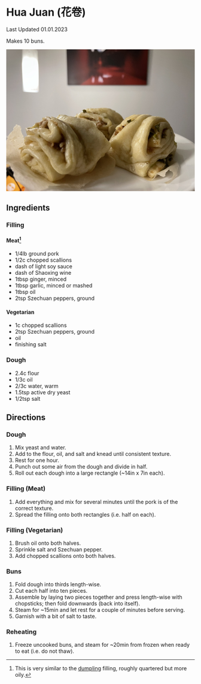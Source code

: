 # Hua Juan (花卷)

Last Updated 01.01.2023

Makes 10 buns.

![hua_juan](/assets/hua_juan.jpg)

## Ingredients

### Filling

#### Meat[^1]

* 1/4lb ground pork
* 1/2c chopped scallions
* dash of light soy sauce
* dash of Shaoxing wine
* 1tbsp ginger, minced
* 1tbsp garlic, minced or mashed
* 1tbsp oil
* 2tsp Szechuan peppers, ground

#### Vegetarian

* 1c chopped scallions
* 2tsp Szechuan peppers, ground
* oil
* finishing salt

### Dough

* 2.4c flour
* 1/3c oil
* 2/3c water, warm
* 1.5tsp active dry yeast
* 1/2tsp salt

## Directions

### Dough

1. Mix yeast and water.
1. Add to the flour, oil, and salt and knead until consistent texture.
1. Rest for one hour.
1. Punch out some air from the dough and divide in half.
1. Roll out each dough into a large rectangle (~14in x 7in each).

### Filling (Meat)

1. Add everything and mix for several minutes until the pork is of the correct
   texture.
1. Spread the filling onto both rectangles (i.e. half on each).

### Filling (Vegetarian)

1. Brush oil onto both halves.
1. Sprinkle salt and Szechuan pepper.
1. Add chopped scallions onto both halves.

### Buns

1. Fold dough into thirds length-wise.
1. Cut each half into ten pieces.
1. Assemble by laying two pieces together and press length-wise with chopsticks;
   then fold downwards (back into itself).
1. Steam for ~15min and let rest for a couple of minutes before serving.
1. Garnish with a bit of salt to taste.

### Reheating

1. Freeze uncooked buns, and steam for ~20min from frozen when ready to eat (i.e. do not thaw).

[^1]: This is very similar to the [dumpling](dumplings.md) filling,
      roughly quartered but more oily.
